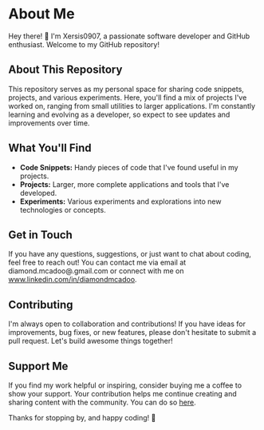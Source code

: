 # About Me

Hey there! 👋 I'm Xersis0907, a passionate software developer and GitHub enthusiast. Welcome to my GitHub repository!

## About This Repository

This repository serves as my personal space for sharing code snippets, projects, and various experiments. Here, you'll find a mix of projects I've worked on, ranging from small utilities to larger applications. I'm constantly learning and evolving as a developer, so expect to see updates and improvements over time.

## What You'll Find

- **Code Snippets:** Handy pieces of code that I've found useful in my projects.
- **Projects:** Larger, more complete applications and tools that I've developed.
- **Experiments:** Various experiments and explorations into new technologies or concepts.

## Get in Touch

If you have any questions, suggestions, or just want to chat about coding, feel free to reach out! You can contact me via email at diamond.mcadoo@.gmail.com or connect with me on www.linkedin.com/in/diamondmcadoo.

## Contributing

I'm always open to collaboration and contributions! If you have ideas for improvements, bug fixes, or new features, please don't hesitate to submit a pull request. Let's build awesome things together!

## Support Me

If you find my work helpful or inspiring, consider buying me a coffee to show your support. Your contribution helps me continue creating and sharing content with the community. You can do so [here](https://www.buymeacoffee.com/xersis0907).

Thanks for stopping by, and happy coding! 🚀
